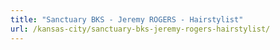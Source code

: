 ```yaml
---
title: "Sanctuary BKS - Jeremy ROGERS - Hairstylist"
url: /kansas-city/sanctuary-bks-jeremy-rogers-hairstylist/
---
```

